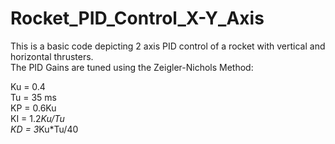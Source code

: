 # Rocket_PID_Control_X-Y_Axis

This is a basic code depicting 2 axis PID control of a rocket with vertical and horizontal thrusters.  
The PID Gains are tuned using the Zeigler-Nichols Method:  

Ku = 0.4  
Tu = 35 ms  
KP = 0.6Ku  
KI = 1.2*Ku/Tu  
KD = 3*Ku*Tu/40  
